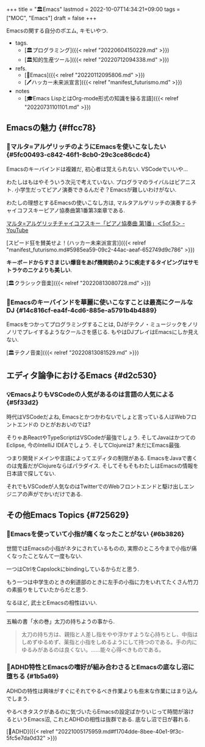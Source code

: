+++
title = "🏛Emacs"
lastmod = 2022-10-07T14:34:21+09:00
tags = ["MOC", "Emacs"]
draft = false
+++

Emacsの関する自分のポエム, キモいやつ.

-   tags.
    -   [🏛プログラミング]({{< relref "20220604150229.md" >}})
    -   [🏛知的生産ツール]({{< relref "20220712094338.md" >}})
-   refs.
    -   [📝Emacs]({{< relref "20220112095806.md" >}})
    -   [🖊ハッカー未来派宣言]({{< relref "manifest_futurismo.md" >}})
-   notes
    -   [🎓Emacs LispとはOrg-mode形式の知識を操る言語]({{< relref "20220731101101.md" >}})


## Emacsの魅力 {#ffcc78}


### 🤔マルタ=アルゲリッチのようにEmacsを使いこなしたい {#5fc00493-c842-46f1-8cb0-29c3ce86cdc4}

Emacsのキーバインドは複雑だ, 初心者は覚えられない. VSCodeでいいや...

わたしはもはやそういう次元で考えていない. プログラマのライバルはピアニスト. 小学生だってピアノ演奏できるんだぞ？Emacsが難しいわけがない.

わたしの理想とするEmacsの使いこなし方は, マルタアルゲリッチの演奏するチャイコフスキーピアノ協奏曲第1番第3楽章である.

[マルタ=アルゲリッチチャイコフスキー「ピアノ協奏曲 第1番」＜5of 5＞ - YouTube](https://www.youtube.com/watch?v=CX5Wr_Gx4B0)

[スピード狂を賛美せよ！(ハッカー未来派宣言)]({{< relref "manifest_futurismo.md#5985ea59-09c2-44ac-aeaf-652749d9c786" >}})

**キ－ボ－ドからすさまじい爆音をあげ機関銃のように疾走するタイピングはサモトラケのニケよりも美しい**.

[🏛クラシック音楽]({{< relref "20220813080728.md" >}})


### 🤔Emacsのキーバインドを華麗に使いこなすことは最高にクールなDJ {#14c816cf-ea4f-4cd6-885e-a5791b4b4889}

Emacsをつかってプログラミングすることは, DJがテクノ・ミュージックをノリノリでプレイするようなクールさを感じる. もやはDJプレイはEmacsにしか見えない.

[🏛テクノ音楽]({{< relref "20220813081529.md" >}})


## エディタ論争におけるEmacs {#d2c530}


### 💡EmacsよりもVSCodeの人気があるのは言語の人気による {#5f33d2}

時代はVSCodeだよね, Emacsとかつかわないでしょと言っている人はWebフロントエンドの ひとがおおいのでは?

そりゃあReactやTypeScriptはVSCodeが最強でしょう. そしてJavaはかつてのEclipse, 今のIntelliJ IDEAでしょう. そしてClojureは? 未だにEmacs最強.

つまり開発ドメインや言語によってエディタの制限がある. EmacsをJavaで書くのは鬼畜だがClojureならばパラダイス. そしてそもそもわたしはEmacsの情報を日本語で探してない.

それでもVSCodeが人気なのはTwitterでのWebフロントエンドと駆け出しエンジニアの声がでかいだけである.


## その他Emacs Topics {#725629}


### 🤔Emacsを使っていて小指が痛くなったことがない {#6b3826}

世間ではEmacsの小指がネタにされているものの, 実際のところ今まで小指が痛くなったことなんて一度もない.

一つはCtrlをCapslockにbindingしているからだと思う.

もう一つは中学生のときの剣道部のときに左手の小指に力をいれてたくさん竹刀の素振りをしていたからだと思う.

なるほど, 武士とEmacsの相性はいい.

---

五輪の書「水の巻」太刀の持ちようの事から.

> 太刀の持ち方は、親指と人差し指をやや浮かすような心持ちとし、中指はしめずゆるめず、薬指と小指をしめるようにして持つのである。手の内にゆるみがあるのは良くない。……能々心得べきものである。


### 🤔ADHD特性とEmacsの嗜好が組み合わさるとEmacsの底なし沼に堕ちる {#1b5a69}

ADHDの特性は興味がすぐにそれてやるべき作業よりも些末な作業にはまり込んでしまう.

やるべきタスクがあるのに気づいたらEmacsの設定ばかりいじって時間が溶けるというEmacs沼, これとADHDの相性は抜群である. 底なし沼で日が暮れる.

[📝ADHD]({{< relref "20221005175959.md#f1704dde-8bee-40e1-9f3c-5fc5e7da0d32" >}})
